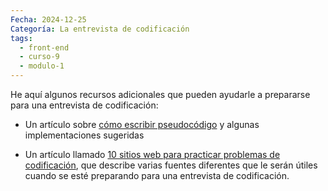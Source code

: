 ```yaml
---
Fecha: 2024-12-25
Categoría: La entrevista de codificación
tags:
  - front-end
  - curso-9
  - modulo-1
---
```

He aquí algunos recursos adicionales que pueden ayudarle a prepararse para una entrevista de codificación:

- Un artículo sobre [cómo escribir pseudocódigo](https://www.interviewkickstart.com/learn/how-to-write-pseudocode) y algunas implementaciones sugeridas

- Un artículo llamado [10 sitios web para practicar problemas de codificación](https://www.zdnet.com/education/computers-tech/practice-coding-problems/), que describe varias fuentes diferentes que le serán útiles cuando se esté preparando para una entrevista de codificación.